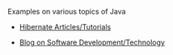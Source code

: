 Examples on various topics of Java

- <a href="http://tech.lalitbhatt.net/p/hibernate.html">Hibernate Articles/Tutorials</a>

- <a href="http://tech.lalitbhatt.net">Blog on Software Development/Technology</a>

